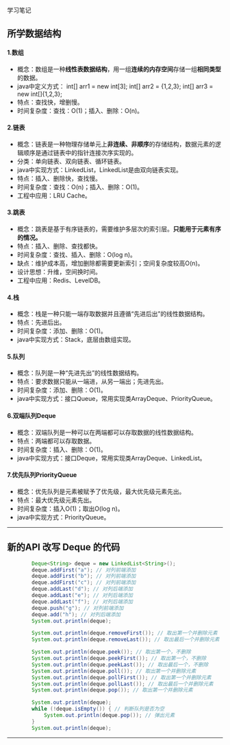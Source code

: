 学习笔记

## 所学数据结构
#### 1.数组
- 概念：数组是一种**线性表数据结构**，用一组**连续的内存空间**存储一组**相同类型**的数据。
- java中定义方式：
		int[] arr1 = new int[3];
        int[] arr2 = {1,2,3};
        int[] arr3 = new int[]{1,2,3};
- 特点：查找快，增删慢。
- 时间复杂度：查找：O(1)；插入、删除：O(n)。

#### 2.链表

* 概念：链表是一种物理存储单元上**非连续、非顺序**的存储结构，数据元素的逻辑顺序是通过链表中的指针连接次序实现的。
* 分类：单向链表、双向链表、循环链表。
* java中实现方式：LinkedList，LinkedList是由双向链表实现。
* 特点：插入、删除快，查找慢。
* 时间复杂度：查找：O(n)；插入、删除：O(1)。
* 工程中应用：LRU Cache。

#### 3.跳表

* 概念：跳表是基于有序链表的，需要维护多层次的索引层。**只能用于元素有序的情况。**
* 特点：插入、删除、查找都快。
* 时间复杂度：查找、插入、删除：O(log n)。
* 缺点：维护成本高，增加删除都需要更新索引；空间复杂度较高O(n)。
* 设计思想：升维，空间换时间。
* 工程中应用：Redis、LevelDB。

#### 4.栈

* 概念：栈是一种只能一端存取数据并且遵循“先进后出”的线性数据结构。
* 特点：先进后出。
* 时间复杂度：添加、删除：O(1)。
* java中实现方式：Stack，底层由数组实现。

#### 5.队列

* 概念：队列是一种“先进先出”的线性数据结构。
* 特点：要求数据只能从一端进，从另一端出；先进先出。
* 时间复杂度：添加、删除：O(1)。
* java中实现方式：接口Queue，常用实现类ArrayDeque、PriorityQueue。

#### 6.双端队列Deque

* 概念：双端队列是一种可以在两端都可以存取数据的线性数据结构。
* 特点：两端都可以存取数据。
* 时间复杂度：插入、删除：O(1)。
* java中实现方式：接口Deque，常用实现类ArrayDeque、LinkedList。

#### 7.优先队列PriorityQueue

* 概念：优先队列是元素被赋予了优先级，最大优先级元素先出。
* 特点：最大优先级元素先出。
* 时间复杂度：插入O(1)；取出O(log n)。
* java中实现方式：PriorityQueue。

------------
## 新的API 改写 Deque 的代码
```java
        Deque<String> deque = new LinkedList<String>();
        deque.addFirst("a"); // 对列前端添加
        deque.addFirst("b"); // 对列前端添加
        deque.addFirst("c"); // 对列前端添加
        deque.addLast("d"); // 对列后端添加
        deque.addLast("e"); // 对列后端添加
        deque.addLast("f"); // 对列后端添加
        deque.push("g"); // 对列前端添加
        deque.add("h"); // 对列后端添加
        System.out.println(deque);

        System.out.println(deque.removeFirst()); // 取出第一个并删除元素
        System.out.println(deque.removeLast()); // 取出最后一个并删除元素

        System.out.println(deque.peek()); // 取出第一个，不删除
        System.out.println(deque.peekFirst()); // 取出第一个，不删除
        System.out.println(deque.peekLast()); // 取出最后一个，不删除
        System.out.println(deque.poll()); // 取出第一个并删除元素
        System.out.println(deque.pollFirst()); // 取出第一个并删除元素
        System.out.println(deque.pollLast()); // 取出最后一个并删除元素
        System.out.println(deque.pop()); // 取出第一个并删除元素

        System.out.println(deque);
        while (!deque.isEmpty()) { // 判断队列是否为空
            System.out.println(deque.pop()); // 弹出元素
        }
        System.out.println(deque);
```

------------